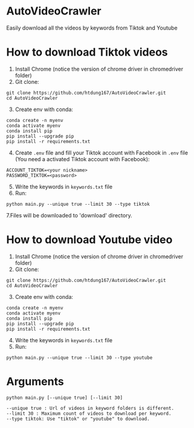 # AutoVideoCrawler
Easily download all the videos by keywords from Tiktok and Youtube

# How to download Tiktok videos
1. Install Chrome (notice the version of chrome driver in chromedriver folder)
2. Git clone:
```
git clone https://github.com/htdung167/AutoVideoCrawler.git
cd AutoVideoCrawler
```
3. Create env with conda:
```
conda create -n myenv
conda activate myenv
conda install pip
pip install --upgrade pip
pip install -r requirements.txt
```

4. Create ```.env``` file and fill your Tiktok account with Facebook in ```.env``` file (You need a activated Tiktok account with Facebook):
```
ACCOUNT_TIKTOK=<your nickname>
PASSWORD_TIKTOK=<password>
```
5. Write the keywords in ```keywords.txt``` file
6. Run:
```
python main.py --unique true --limit 30 --type tiktok
```
7.Files will be downloaded to 'download' directory.

# How to download Youtube video
1. Install Chrome (notice the version of chrome driver in chromedriver folder)
2. Git clone:
```
git clone https://github.com/htdung167/AutoVideoCrawler.git
cd AutoVideoCrawler
```
3. Create env with conda:
```
conda create -n myenv
conda activate myenv
conda install pip
pip install --upgrade pip
pip install -r requirements.txt
```
4. Write the keywords in ```keywords.txt``` file
5. Run:
```
python main.py --unique true --limit 30 --type youtube
```

# Arguments
```
python main.py [--unique true] [--limit 30]
```
```
--unique true : Url of videos in keyword folders is different.
--limit 30 : Maximum count of videos to download per keyword.
--type tiktok: Use "tiktok" or "youtube" to download.
```
